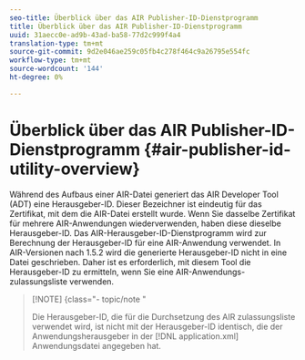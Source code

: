 ```yaml
---
seo-title: Überblick über das AIR Publisher-ID-Dienstprogramm
title: Überblick über das AIR Publisher-ID-Dienstprogramm
uuid: 31aecc0e-ad9b-43ad-ba58-77d2c999f4a4
translation-type: tm+mt
source-git-commit: 9d2e046ae259c05fb4c278f464c9a26795e554fc
workflow-type: tm+mt
source-wordcount: '144'
ht-degree: 0%

---
```



# Überblick über das AIR Publisher-ID-Dienstprogramm {#air-publisher-id-utility-overview}

Während des Aufbaus einer AIR-Datei generiert das AIR Developer Tool (ADT) eine Herausgeber-ID. Dieser Bezeichner ist eindeutig für das Zertifikat, mit dem die AIR-Datei erstellt wurde. Wenn Sie dasselbe Zertifikat für mehrere AIR-Anwendungen wiederverwenden, haben diese dieselbe Herausgeber-ID. Das AIR-Herausgeber-ID-Dienstprogramm wird zur Berechnung der Herausgeber-ID für eine AIR-Anwendung verwendet. In AIR-Versionen nach 1.5.2 wird die generierte Herausgeber-ID nicht in eine Datei geschrieben. Daher ist es erforderlich, mit diesem Tool die Herausgeber-ID zu ermitteln, wenn Sie eine AIR-Anwendungs-zulassungsliste verwenden.

>[!NOTE] {class=&quot;- topic/note &quot;
>
>Die Herausgeber-ID, die für die Durchsetzung des AIR zulassungsliste verwendet wird, ist nicht mit der Herausgeber-ID identisch, die der Anwendungsherausgeber in der [!DNL application.xml] Anwendungsdatei angegeben hat.

